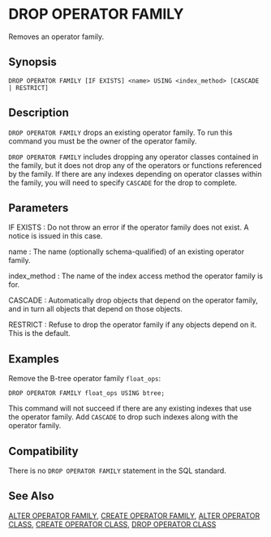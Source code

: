 # DROP OPERATOR FAMILY

Removes an operator family.

## Synopsis

``` {#sql_command_synopsis}
DROP OPERATOR FAMILY [IF EXISTS] <name> USING <index_method> [CASCADE | RESTRICT]
```

## Description

`DROP OPERATOR FAMILY` drops an existing operator family. To run this command you must be the owner of the operator family.

`DROP OPERATOR FAMILY` includes dropping any operator classes contained in the family, but it does not drop any of the operators or functions referenced by the family. If there are any indexes depending on operator classes within the family, you will need to specify `CASCADE` for the drop to complete.

## Parameters

IF EXISTS
:   Do not throw an error if the operator family does not exist. A notice is issued in this case.

name
:   The name (optionally schema-qualified) of an existing operator family.

index_method
:   The name of the index access method the operator family is for.

CASCADE
:   Automatically drop objects that depend on the operator family, and in turn all objects that depend on those objects.

RESTRICT
:   Refuse to drop the operator family if any objects depend on it. This is the default.

## Examples

Remove the B-tree operator family `float_ops`:

```
DROP OPERATOR FAMILY float_ops USING btree;
```

This command will not succeed if there are any existing indexes that use the operator family. Add `CASCADE` to drop such indexes along with the operator family.

## Compatibility

There is no `DROP OPERATOR FAMILY` statement in the SQL standard.

## See Also

[ALTER OPERATOR FAMILY](/docs/sql-statements/sql-statement-alter-operator-family.md), [CREATE OPERATOR FAMILY](/docs/sql-statements/sql-statement-create-operator-family.md), [ALTER OPERATOR CLASS](/docs/sql-statements/sql-statement-alter-operator-class.md), [CREATE OPERATOR CLASS](/docs/sql-statements/sql-statement-create-operator-class.md), [DROP OPERATOR CLASS](/docs/sql-statements/sql-statement-drop-operator-class.md)



